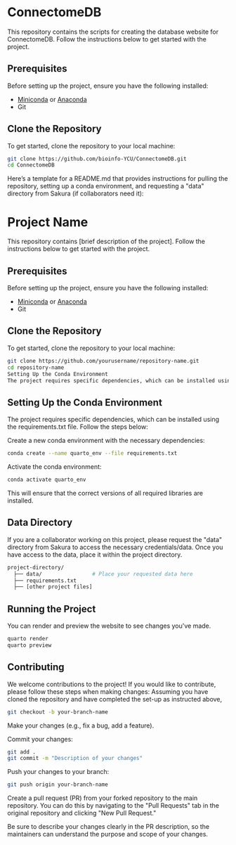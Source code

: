 # ConnectomeDB
This repository contains the scripts for creating the database website for ConnectomeDB. Follow the instructions below to get started with the project.

## Prerequisites
Before setting up the project, ensure you have the following installed:

- [Miniconda](https://docs.conda.io/en/latest/miniconda.html) or [Anaconda](https://www.anaconda.com/products/individual)
- Git

## Clone the Repository

To get started, clone the repository to your local machine:

```bash
git clone https://github.com/bioinfo-YCU/ConnectomeDB.git
cd ConnectomeDB
```
Here’s a template for a README.md that provides instructions for pulling the repository, setting up a conda environment, and requesting a "data" directory from Sakura (if collaborators need it):

# Project Name

This repository contains [brief description of the project]. Follow the instructions below to get started with the project.

## Prerequisites

Before setting up the project, ensure you have the following installed:

- [Miniconda](https://docs.conda.io/en/latest/miniconda.html) or [Anaconda](https://www.anaconda.com/products/individual)
- Git

## Clone the Repository

To get started, clone the repository to your local machine:

```bash
git clone https://github.com/yourusername/repository-name.git
cd repository-name
Setting Up the Conda Environment
The project requires specific dependencies, which can be installed using the requirements.txt file. Follow the steps below:
```

## Setting Up the Conda Environment
The project requires specific dependencies, which can be installed using the requirements.txt file. Follow the steps below:

Create a new conda environment with the necessary dependencies:

```bash
conda create --name quarto_env --file requirements.txt
```
Activate the conda environment:

```bash
conda activate quarto_env
```
This will ensure that the correct versions of all required libraries are installed.

## Data Directory
If you are a collaborator working on this project, please request the "data" directory from Sakura to access the necessary credentials/data. Once you have access to the data, place it within the project directory.

```bash
project-directory/
  ├── data/                # Place your requested data here
  ├── requirements.txt
  ├── [other project files]
```

## Running the Project
You can render and preview the website to see changes you've made.

```bash
quarto render
quarto preview
```

## Contributing
We welcome contributions to the project! If you would like to contribute, please follow these steps when making changes:
Assuming you have cloned the repository and have completed the set-up as instructed above,

```bash
git checkout -b your-branch-name
```
Make your changes (e.g., fix a bug, add a feature).

Commit your changes:

```bash
git add .
git commit -m "Description of your changes"
```

Push your changes to your branch:
```bash
git push origin your-branch-name
```

Create a pull request (PR) from your forked repository to the main repository. You can do this by navigating to the "Pull Requests" tab in the original repository and clicking "New Pull Request."

Be sure to describe your changes clearly in the PR description, so the maintainers can understand the purpose and scope of your changes.
